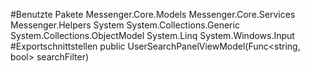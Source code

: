#Benutzte Pakete
Messenger.Core.Models
Messenger.Core.Services
Messenger.Helpers
System
System.Collections.Generic
System.Collections.ObjectModel
System.Linq
System.Windows.Input
#Exportschnittstellen
public UserSearchPanelViewModel(Func<string, bool> searchFilter)
